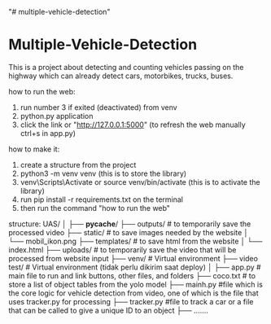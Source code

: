 "# multiple-vehicle-detection" 
# Multiple-Vehicle-Detection
This is a project about detecting and counting vehicles passing on the highway which can already detect cars, motorbikes, trucks, buses.

how to run the web:
1. run number 3 if exited (deactivated) from venv
2. python.py application
3. click the link or "http://127.0.0.1:5000" (to refresh the web manually ctrl+s in app.py)

how to make it:
1. create a structure from the project
2. python3 -m venv venv (this is to store the library)
3. venv\Scripts\Activate or source venv/bin/activate (this is to activate the library)
4. run pip install -r requirements.txt on the terminal
5. then run the command "how to run the web"

structure:
UAS/
│
├── __pycache__/
├── outputs/                 # to temporarily save the processed video
├── static/                  # to save images needed by the website
│   └── mobil_ikon.png
├── templates/               # to save html from the website
│   └── index.html
├── uploads/                  # to temporarily save the video that will be processed from website input
├── venv/                     # Virtual environment
├── video test/               # Virtual environment (tidak perlu dikirim saat deploy)
│
├── app.py                   # main file to run and link buttons, other files, and folders
├── coco.txt                 # to store a list of object tables from the yolo model
├── mainh.py                 #file which is the core logic for vehicle detection from video, one of which is the file that uses                               tracker.py for processing
├── tracker.py               #file to track a car or a file that can be called to give a unique ID to an object
├── .......
